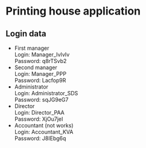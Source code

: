 # Printing house application
## Login data
- First manager\
Login: Manager_IvIvIv\
Password: q8rTSvb2
- Second manager\
Login: Manager_PPP\
Password: Lacfop9R
- Administrator\
Login: Administrator_SDS\
Password: sqJG9eG7
- Director \
Login: Director_PAA\
Password: XjOu7jeI
- Accountant (not works)\
Login: Accountant_KVA\
Password: J8IEbg6q
